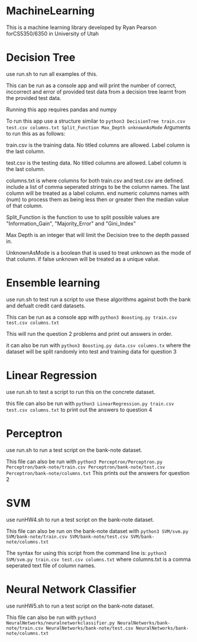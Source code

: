 # MachineLearning
This is a machine learning library developed by Ryan Pearson forCS5350/6350 in University of Utah

# Decision Tree

use run.sh to run all examples of this.

This can be run as a console app and will print the number of correct, inccorrect and error of provided test data 
from a decision tree learnt from the provided test data. 

Running this app requires pandas and numpy

To run this app use a structure similar to `python3 DecisionTree train.csv test.csv columns.txt Split_Function Max_Depth unknownAsMode`
Arguments to run this as as follows:

train.csv is the training data. No titled columns are allowed. Label column is the last column.

test.csv is the testing data. No titled columns are allowed. Label column is the last column.

columns.txt is where columns for both train.csv and test.csv are defined. include a list of comma seperated strings
to be the column names. The last column will be treated as a label column. end numeric columns names with (num) to 
process them as being less then or greater then the median value of that column.

Split_Function is the function to use to split possible values are "Information_Gain", "Majority_Error" and "Gini_Index"

Max Depth is an integer that will limit the Decision tree to the depth passed in.

UnknownAsMode is a boolean that is used to treat unknown as the mode of that column. if false unknown will be 
treated as a unique value.

# Ensemble learning

use run.sh to test run a script to use these algorithms against both the bank and defualt credit card datasets. 

This can be run as a console app with `python3 Boosting.py train.csv test.csv columns.txt`

This will run the question 2 problems and print out answers in order. 

it can also be run with `python3 Boosting.py data.csv columns.tx` where the dataset will be split randomly into test and training data for question 3

# Linear Regression

use run.sh to test a script to run this on the concrete dataset. 

this file can also be run with `python3 LinearRegression.py train.csv test.csv columns.txt` to print out the answers to question 4

# Perceptron 

use run.sh to run a test script on the bank-note dataset. 

This file can also be run with `python3 Perceptron/Perceptron.py Perceptron/bank-note/train.csv Perceptron/bank-note/test.csv Perceptron/bank-note/columns.txt`
This prints out the answers for question 2

# SVM 

use runHW4.sh to run a test script on the bank-note dataset.

This file can also be run on the bank-note dataset with `python3 SVM/svm.py SVM/bank-note/train.csv SVM/bank-note/test.csv SVM/bank-note/columns.txt`

The syntax for using this script from the command  line is: `python3 SVM/svm.py train.csv test.csv columns.txt` 
where columns.txt is a comma seperated text file of column names.

# Neural Network Classifier

use runHW5.sh to run a test script on the bank-note dataset.

This file can also be run with `python3 NeuralNetworks/neuralnetworkclassifier.py NeuralNetworks/bank-note/train.csv NeuralNetworks/bank-note/test.csv NeuralNetworks/bank-note/columns.txt`

